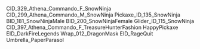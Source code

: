 CID_329_Athena_Commando_F_SnowNinja
CID_299_Athena_Commando_M_SnowNinja
Pickaxe_ID_135_SnowNinja
BID_181_SnowNinjaMale
BID_200_SnowNinjaFemale
Glider_ID_115_SnowNinja
CID_397_Athena_Commando_F_TreasureHunterFashion
HappyPickaxe
EID_DarkFireLegends
Wrap_012_DragonMask
EID_RageQuit
Umbrella_PaperParasol
